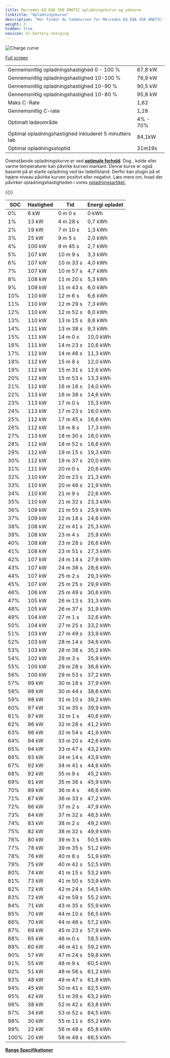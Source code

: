 ```yaml
---
title: Mercedes-EQ EQA 350 4MATIC opladningskurve og ydeevne
linktitle: "Opladningskurve"
description: "Her finder du ladekurven for Mercedes-EQ EQA 350 4MATIC."
weight: 3
hidden: true
navicon: bi-battery-charging
---
```

<!-- markdownlint-disable MD033 -->
<img src="../chargingcurve.svg" alt="Charge curve" class="img-fluid">

[Full screen](../chargingcurve.svg)


<table class="table table-striped border">
<tbody>
<tr>
<td>Gennemsnitlig opladningshastighed 0 - 100 %</td><td>67,8 kW</td>
</tr>
<tr>
<td>Gennemsnitlig opladningshastighed 10-100 %</td><td>76,9 kW</td>
</tr>
<tr>
<td>Gennemsnitlig opladningshastighed 10-90 %</td><td>90,5 kW</td>
</tr>
<tr>
<td>Gennemsnitlig opladningshastighed 10-80 %</td><td>95,8 kW</td>
</tr>
<tr>
<td>Maks C-Rate</td><td>1,62</td>
</tr>
<tr>
<td>Gennemsnitlig C-rate</td><td>1,28</td>
</tr>
<tr>
<td>Optimalt ladeområde</td><td>4% - 70%</td>
</tr>
<tr>
<td>Optimal opladningshastighed inkluderet 5 minutters tab</td><td>84,1kW</td>
</tr>
<tr>
<td>Optimal opladningsstoptid</td><td>31m19s</td>
</tr>
</tbody>
</table>


Ovenstående opladningskurve er ved **[optimale forhold](../../../../../technology/battery/charging/#temperatur)**. Dog , kolde eller varme temperaturer kan påvirke kurven markant. Denne kurve er også baseret på at starte opladning ved lav ladetilstand. Derfor kan plugin på et højere niveau påvirke kurven positivt eller negativt. Læs mere om, hvad der påvirker opladningshastigheden i vores [opladningsartikel.](../../../../../technology/battery/charging/)


{{<evkxdisplayaddarticle />}}
<table class="table table-striped border">
<thead>
<tr><th>SOC</th><th>Hastighed</th><th>Tid</th><th>Energi opladet</th></tr>
</thead>
<tbody>
<tr>
<td>0%</td><td>6 kW</td><td> 0 m 0 s </td><td>0 kWh </td>
</tr>
<tr>
<td>1%</td><td>13 kW</td><td> 4 m 28 s </td><td>0,7 kWh </td>
</tr>
<tr>
<td>2%</td><td>19 kW</td><td> 7 m 10 s </td><td>1,3 kWh </td>
</tr>
<tr>
<td>3%</td><td>25 kW</td><td> 9 m 5 s </td><td>2,0 kWh </td>
</tr>
<tr>
<td>4%</td><td>100 kW</td><td> 9 m 45 s </td><td>2,7 kWh </td>
</tr>
<tr>
<td>5%</td><td>107 kW</td><td> 10 m 9 s </td><td>3,3 kWh </td>
</tr>
<tr>
<td>6%</td><td>107 kW</td><td> 10 m 33 s </td><td>4,0 kWh </td>
</tr>
<tr>
<td>7%</td><td>107 kW</td><td> 10 m 57 s </td><td>4,7 kWh </td>
</tr>
<tr>
<td>8%</td><td>108 kW</td><td> 11 m 20 s </td><td>5,3 kWh </td>
</tr>
<tr>
<td>9%</td><td>109 kW</td><td> 11 m 43 s </td><td>6,0 kWh </td>
</tr>
<tr>
<td>10%</td><td>110 kW</td><td> 12 m 6 s </td><td>6,6 kWh </td>
</tr>
<tr>
<td>11%</td><td>110 kW</td><td> 12 m 29 s </td><td>7,3 kWh </td>
</tr>
<tr>
<td>12%</td><td>110 kW</td><td> 12 m 52 s </td><td>8,0 kWh </td>
</tr>
<tr>
<td>13%</td><td>110 kW</td><td> 13 m 15 s </td><td>8,6 kWh </td>
</tr>
<tr>
<td>14%</td><td>111 kW</td><td> 13 m 38 s </td><td>9,3 kWh </td>
</tr>
<tr>
<td>15%</td><td>111 kW</td><td> 14 m 0 s </td><td>10,0 kWh </td>
</tr>
<tr>
<td>16%</td><td>111 kW</td><td> 14 m 23 s </td><td>10,6 kWh </td>
</tr>
<tr>
<td>17%</td><td>112 kW</td><td> 14 m 46 s </td><td>11,3 kWh </td>
</tr>
<tr>
<td>18%</td><td>112 kW</td><td> 15 m 8 s </td><td>12,0 kWh </td>
</tr>
<tr>
<td>19%</td><td>112 kW</td><td> 15 m 31 s </td><td>12,6 kWh </td>
</tr>
<tr>
<td>20%</td><td>112 kW</td><td> 15 m 53 s </td><td>13,3 kWh </td>
</tr>
<tr>
<td>21%</td><td>112 kW</td><td> 16 m 16 s </td><td>14,0 kWh </td>
</tr>
<tr>
<td>22%</td><td>113 kW</td><td> 16 m 38 s </td><td>14,6 kWh </td>
</tr>
<tr>
<td>23%</td><td>113 kW</td><td> 17 m 0 s </td><td>15,3 kWh </td>
</tr>
<tr>
<td>24%</td><td>113 kW</td><td> 17 m 23 s </td><td>16,0 kWh </td>
</tr>
<tr>
<td>25%</td><td>112 kW</td><td> 17 m 45 s </td><td>16,6 kWh </td>
</tr>
<tr>
<td>26%</td><td>112 kW</td><td> 18 m 8 s </td><td>17,3 kWh </td>
</tr>
<tr>
<td>27%</td><td>113 kW</td><td> 18 m 30 s </td><td>18,0 kWh </td>
</tr>
<tr>
<td>28%</td><td>112 kW</td><td> 18 m 52 s </td><td>18,6 kWh </td>
</tr>
<tr>
<td>29%</td><td>112 kW</td><td> 19 m 15 s </td><td>19,3 kWh </td>
</tr>
<tr>
<td>30%</td><td>112 kW</td><td> 19 m 37 s </td><td>20,0 kWh </td>
</tr>
<tr>
<td>31%</td><td>111 kW</td><td> 20 m 0 s </td><td>20,6 kWh </td>
</tr>
<tr>
<td>32%</td><td>110 kW</td><td> 20 m 23 s </td><td>21,3 kWh </td>
</tr>
<tr>
<td>33%</td><td>110 kW</td><td> 20 m 46 s </td><td>21,9 kWh </td>
</tr>
<tr>
<td>34%</td><td>110 kW</td><td> 21 m 9 s </td><td>22,6 kWh </td>
</tr>
<tr>
<td>35%</td><td>110 kW</td><td> 21 m 32 s </td><td>23,3 kWh </td>
</tr>
<tr>
<td>36%</td><td>109 kW</td><td> 21 m 55 s </td><td>23,9 kWh </td>
</tr>
<tr>
<td>37%</td><td>109 kW</td><td> 22 m 18 s </td><td>24,6 kWh </td>
</tr>
<tr>
<td>38%</td><td>108 kW</td><td> 22 m 41 s </td><td>25,3 kWh </td>
</tr>
<tr>
<td>39%</td><td>108 kW</td><td> 23 m 4 s </td><td>25,9 kWh </td>
</tr>
<tr>
<td>40%</td><td>108 kW</td><td> 23 m 28 s </td><td>26,6 kWh </td>
</tr>
<tr>
<td>41%</td><td>108 kW</td><td> 23 m 51 s </td><td>27,3 kWh </td>
</tr>
<tr>
<td>42%</td><td>107 kW</td><td> 24 m 14 s </td><td>27,9 kWh </td>
</tr>
<tr>
<td>43%</td><td>107 kW</td><td> 24 m 38 s </td><td>28,6 kWh </td>
</tr>
<tr>
<td>44%</td><td>107 kW</td><td> 25 m 2 s </td><td>29,3 kWh </td>
</tr>
<tr>
<td>45%</td><td>107 kW</td><td> 25 m 25 s </td><td>29,9 kWh </td>
</tr>
<tr>
<td>46%</td><td>106 kW</td><td> 25 m 49 s </td><td>30,6 kWh </td>
</tr>
<tr>
<td>47%</td><td>105 kW</td><td> 26 m 13 s </td><td>31,3 kWh </td>
</tr>
<tr>
<td>48%</td><td>105 kW</td><td> 26 m 37 s </td><td>31,9 kWh </td>
</tr>
<tr>
<td>49%</td><td>104 kW</td><td> 27 m 1 s </td><td>32,6 kWh </td>
</tr>
<tr>
<td>50%</td><td>104 kW</td><td> 27 m 25 s </td><td>33,2 kWh </td>
</tr>
<tr>
<td>51%</td><td>103 kW</td><td> 27 m 49 s </td><td>33,9 kWh </td>
</tr>
<tr>
<td>52%</td><td>103 kW</td><td> 28 m 14 s </td><td>34,6 kWh </td>
</tr>
<tr>
<td>53%</td><td>103 kW</td><td> 28 m 38 s </td><td>35,2 kWh </td>
</tr>
<tr>
<td>54%</td><td>102 kW</td><td> 29 m 3 s </td><td>35,9 kWh </td>
</tr>
<tr>
<td>55%</td><td>100 kW</td><td> 29 m 28 s </td><td>36,6 kWh </td>
</tr>
<tr>
<td>56%</td><td>100 kW</td><td> 29 m 53 s </td><td>37,2 kWh </td>
</tr>
<tr>
<td>57%</td><td>99 kW</td><td> 30 m 18 s </td><td>37,9 kWh </td>
</tr>
<tr>
<td>58%</td><td>98 kW</td><td> 30 m 44 s </td><td>38,6 kWh </td>
</tr>
<tr>
<td>59%</td><td>98 kW</td><td> 31 m 10 s </td><td>39,2 kWh </td>
</tr>
<tr>
<td>60%</td><td>97 kW</td><td> 31 m 35 s </td><td>39,9 kWh </td>
</tr>
<tr>
<td>61%</td><td>97 kW</td><td> 32 m 1 s </td><td>40,6 kWh </td>
</tr>
<tr>
<td>62%</td><td>96 kW</td><td> 32 m 28 s </td><td>41,2 kWh </td>
</tr>
<tr>
<td>63%</td><td>96 kW</td><td> 32 m 54 s </td><td>41,9 kWh </td>
</tr>
<tr>
<td>64%</td><td>94 kW</td><td> 33 m 20 s </td><td>42,6 kWh </td>
</tr>
<tr>
<td>65%</td><td>94 kW</td><td> 33 m 47 s </td><td>43,2 kWh </td>
</tr>
<tr>
<td>66%</td><td>93 kW</td><td> 34 m 14 s </td><td>43,9 kWh </td>
</tr>
<tr>
<td>67%</td><td>92 kW</td><td> 34 m 41 s </td><td>44,6 kWh </td>
</tr>
<tr>
<td>68%</td><td>92 kW</td><td> 35 m 9 s </td><td>45,2 kWh </td>
</tr>
<tr>
<td>69%</td><td>91 kW</td><td> 35 m 36 s </td><td>45,9 kWh </td>
</tr>
<tr>
<td>70%</td><td>89 kW</td><td> 36 m 4 s </td><td>46,6 kWh </td>
</tr>
<tr>
<td>71%</td><td>87 kW</td><td> 36 m 33 s </td><td>47,2 kWh </td>
</tr>
<tr>
<td>72%</td><td>86 kW</td><td> 37 m 2 s </td><td>47,9 kWh </td>
</tr>
<tr>
<td>73%</td><td>84 kW</td><td> 37 m 32 s </td><td>48,5 kWh </td>
</tr>
<tr>
<td>74%</td><td>83 kW</td><td> 38 m 2 s </td><td>49,2 kWh </td>
</tr>
<tr>
<td>75%</td><td>82 kW</td><td> 38 m 32 s </td><td>49,9 kWh </td>
</tr>
<tr>
<td>76%</td><td>80 kW</td><td> 39 m 3 s </td><td>50,5 kWh </td>
</tr>
<tr>
<td>77%</td><td>78 kW</td><td> 39 m 35 s </td><td>51,2 kWh </td>
</tr>
<tr>
<td>78%</td><td>76 kW</td><td> 40 m 8 s </td><td>51,9 kWh </td>
</tr>
<tr>
<td>79%</td><td>75 kW</td><td> 40 m 42 s </td><td>52,5 kWh </td>
</tr>
<tr>
<td>80%</td><td>74 kW</td><td> 41 m 15 s </td><td>53,2 kWh </td>
</tr>
<tr>
<td>81%</td><td>73 kW</td><td> 41 m 50 s </td><td>53,9 kWh </td>
</tr>
<tr>
<td>82%</td><td>72 kW</td><td> 42 m 24 s </td><td>54,5 kWh </td>
</tr>
<tr>
<td>83%</td><td>72 kW</td><td> 42 m 59 s </td><td>55,2 kWh </td>
</tr>
<tr>
<td>84%</td><td>71 kW</td><td> 43 m 35 s </td><td>55,9 kWh </td>
</tr>
<tr>
<td>85%</td><td>70 kW</td><td> 44 m 10 s </td><td>56,5 kWh </td>
</tr>
<tr>
<td>86%</td><td>70 kW</td><td> 44 m 46 s </td><td>57,2 kWh </td>
</tr>
<tr>
<td>87%</td><td>69 kW</td><td> 45 m 23 s </td><td>57,9 kWh </td>
</tr>
<tr>
<td>88%</td><td>65 kW</td><td> 46 m 0 s </td><td>58,5 kWh </td>
</tr>
<tr>
<td>89%</td><td>60 kW</td><td> 46 m 41 s </td><td>59,2 kWh </td>
</tr>
<tr>
<td>90%</td><td>57 kW</td><td> 47 m 24 s </td><td>59,8 kWh </td>
</tr>
<tr>
<td>91%</td><td>55 kW</td><td> 48 m 9 s </td><td>60,5 kWh </td>
</tr>
<tr>
<td>92%</td><td>51 kW</td><td> 48 m 56 s </td><td>61,2 kWh </td>
</tr>
<tr>
<td>93%</td><td>48 kW</td><td> 49 m 47 s </td><td>61,8 kWh </td>
</tr>
<tr>
<td>94%</td><td>45 kW</td><td> 50 m 41 s </td><td>62,5 kWh </td>
</tr>
<tr>
<td>95%</td><td>42 kW</td><td> 51 m 39 s </td><td>63,2 kWh </td>
</tr>
<tr>
<td>96%</td><td>38 kW</td><td> 52 m 42 s </td><td>63,8 kWh </td>
</tr>
<tr>
<td>97%</td><td>34 kW</td><td> 53 m 52 s </td><td>64,5 kWh </td>
</tr>
<tr>
<td>98%</td><td>30 kW</td><td> 55 m 11 s </td><td>65,2 kWh </td>
</tr>
<tr>
<td>99%</td><td>22 kW</td><td> 56 m 48 s </td><td>65,8 kWh </td>
</tr>
<tr>
<td>100%</td><td>20 kW</td><td> 58 m 48 s </td><td>66,5 kWh </td>
</tr>
</tbody>
</table>

<div class="mt-3 mb-3">
<a href="../rangeandconsumption/" class="text-decoration-none text-black">
<strong><i class="bi-arrow-left"></i> Range </strong>
</a>
<a href="../specifications/" class="text-decoration-none text-black float-end">
<strong>Specifikationer <i class="bi-arrow-right"></i></strong>
</a>
</div>
